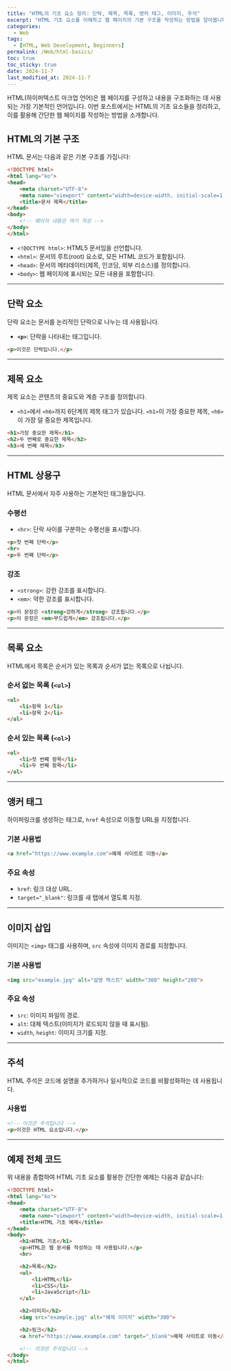 ```yaml
---
title: "HTML의 기초 요소 정리: 단락, 제목, 목록, 앵커 태그, 이미지, 주석"
excerpt: "HTML 기초 요소를 이해하고 웹 페이지의 기본 구조를 작성하는 방법을 알아봅니다."
categories:
  - Web
tags:
  - [HTML, Web Development, Beginners]
permalink: /Web/html-basics/
toc: true
toc_sticky: true
date: 2024-11-7
last_modified_at: 2024-11-7
---
```


HTML(하이퍼텍스트 마크업 언어)은 웹 페이지를 구성하고 내용을 구조화하는 데 사용되는 가장 기본적인 언어입니다. 이번 포스트에서는 HTML의 기초 요소들을 정리하고, 이를 활용해 간단한 웹 페이지를 작성하는 방법을 소개합니다.

## **HTML의 기본 구조**
HTML 문서는 다음과 같은 기본 구조를 가집니다:
``` html
<!DOCTYPE html>
<html lang="ko">
<head>
    <meta charset="UTF-8">
    <meta name="viewport" content="width=device-width, initial-scale=1.0">
    <title>문서 제목</title>
</head>
<body>
    <!-- 페이지 내용은 여기 작성 -->
</body>
</html>
```

- `<!DOCTYPE html>`: HTML5 문서임을 선언합니다.
- `<html>`: 문서의 루트(root) 요소로, 모든 HTML 코드가 포함됩니다.
- `<head>`: 문서의 메타데이터(제목, 인코딩, 외부 리소스)를 정의합니다.
- `<body>`: 웹 페이지에 표시되는 모든 내용을 포함합니다.

---

## **단락 요소**
단락 요소는 문서를 논리적인 단락으로 나누는 데 사용됩니다.

- **`<p>`**: 단락을 나타내는 태그입니다.

``` html
<p>이것은 단락입니다.</p>
```

---

## **제목 요소**
제목 요소는 콘텐츠의 중요도와 계층 구조를 정의합니다.

- `<h1>`에서 `<h6>`까지 6단계의 제목 태그가 있습니다. `<h1>`이 가장 중요한 제목, `<h6>`이 가장 덜 중요한 제목입니다.

``` html
<h1>가장 중요한 제목</h1>
<h2>두 번째로 중요한 제목</h2>
<h3>세 번째 제목</h3>
```

---

## **HTML 상용구**
HTML 문서에서 자주 사용하는 기본적인 태그들입니다.

### **수평선**
- `<hr>`: 단락 사이를 구분하는 수평선을 표시합니다.

``` html
<p>첫 번째 단락</p>
<hr>
<p>두 번째 단락</p>
```

### **강조**
- `<strong>`: 강한 강조를 표시합니다.
- `<em>`: 약한 강조를 표시합니다.

``` html
<p>이 문장은 <strong>강하게</strong> 강조됩니다.</p>
<p>이 문장은 <em>부드럽게</em> 강조됩니다.</p>
```

---

## **목록 요소**
HTML에서 목록은 순서가 있는 목록과 순서가 없는 목록으로 나뉩니다.

### 순서 없는 목록 (`<ul>`)

``` html
<ul>
    <li>항목 1</li>
    <li>항목 2</li>
</ul>
```

### 순서 있는 목록 (`<ol>`)

``` html
<ol>
    <li>첫 번째 항목</li>
    <li>두 번째 항목</li>
</ol>
```

---

## **앵커 태그**
하이퍼링크를 생성하는 태그로, `href` 속성으로 이동할 URL을 지정합니다.

### 기본 사용법

``` html
<a href="https://www.example.com">예제 사이트로 이동</a>
```

### 주요 속성
- `href`: 링크 대상 URL.
- `target="_blank"`: 링크를 새 탭에서 열도록 지정.

---

## **이미지 삽입**
이미지는 `<img>` 태그를 사용하며, `src` 속성에 이미지 경로를 지정합니다.

### 기본 사용법

``` html
<img src="example.jpg" alt="설명 텍스트" width="300" height="200">
```

### 주요 속성
- `src`: 이미지 파일의 경로.
- `alt`: 대체 텍스트(이미지가 로드되지 않을 때 표시됨).
- `width`, `height`: 이미지 크기를 지정.

---

## **주석**
HTML 주석은 코드에 설명을 추가하거나 일시적으로 코드를 비활성화하는 데 사용됩니다.

### 사용법
``` html
<!-- 이것은 주석입니다 -->
<p>이것은 HTML 요소입니다.</p>
```

---

## **예제 전체 코드**
위 내용을 종합하여 HTML 기초 요소를 활용한 간단한 예제는 다음과 같습니다:

``` html
<!DOCTYPE html>
<html lang="ko">
<head>
    <meta charset="UTF-8">
    <meta name="viewport" content="width=device-width, initial-scale=1.0">
    <title>HTML 기초 예제</title>
</head>
<body>
    <h1>HTML 기초</h1>
    <p>HTML은 웹 문서를 작성하는 데 사용됩니다.</p>
    <hr>

    <h2>목록</h2>
    <ul>
        <li>HTML</li>
        <li>CSS</li>
        <li>JavaScript</li>
    </ul>

    <h2>이미지</h2>
    <img src="example.jpg" alt="예제 이미지" width="300">

    <h2>링크</h2>
    <a href="https://www.example.com" target="_blank">예제 사이트로 이동</a>

    <!-- 이것은 주석입니다 -->
</body>
</html>
```
